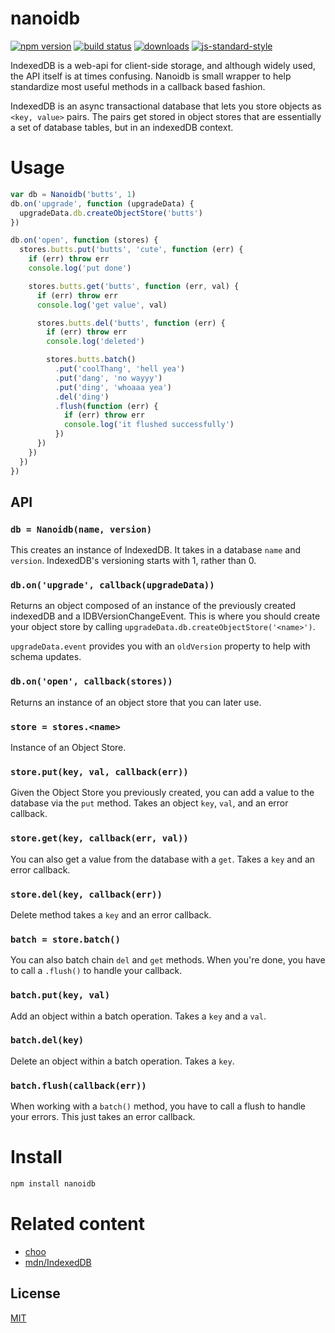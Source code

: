 # nanoidb
[![npm version][1]][2] [![build status][3]][4]
[![downloads][5]][6] [![js-standard-style][7]][8]

IndexedDB is a web-api for client-side storage, and although widely used, the API
itself is at times confusing. Nanoidb is small wrapper to help standardize most
useful methods in a callback based fashion.

IndexedDB is an async transactional database that lets you store objects as
`<key, value>` pairs. The pairs get stored in object stores that are
essentially a set of database tables, but in an indexedDB context.  

# Usage
```js
var db = Nanoidb('butts', 1)
db.on('upgrade', function (upgradeData) {
  upgradeData.db.createObjectStore('butts')
})

db.on('open', function (stores) {
  stores.butts.put('butts', 'cute', function (err) {
    if (err) throw err
    console.log('put done')

    stores.butts.get('butts', function (err, val) {
      if (err) throw err
      console.log('get value', val)

      stores.butts.del('butts', function (err) {
        if (err) throw err
        console.log('deleted')

        stores.butts.batch()
          .put('coolThang', 'hell yea')
          .put('dang', 'no wayyy')
          .put('ding', 'whoaaa yea')
          .del('ding')
          .flush(function (err) {
            if (err) throw err
            console.log('it flushed successfully')
          })
      })
    })
  })
})
```

## API 
### `db = Nanoidb(name, version)`
This creates an instance of IndexedDB. It takes in a database `name` and
`version`. IndexedDB's versioning starts with 1, rather than 0. 

### `db.on('upgrade', callback(upgradeData))`
Returns an object composed of an instance of the previously created indexedDB
and a IDBVersionChangeEvent. This is where you should create your object store
by calling `upgradeData.db.createObjectStore('<name>')`.

`upgradeData.event` provides you with an `oldVersion` property to help with
schema updates.

### `db.on('open', callback(stores))`
Returns an instance of an object store that you can later use.

### `store = stores.<name>`
Instance of an Object Store. 

### `store.put(key, val, callback(err))`
Given the Object Store you previously created, you can add a value to the
database via the `put` method. Takes an object `key`, `val`, and an error
callback.

### `store.get(key, callback(err, val))`
You can also get a value from the database with a `get`. Takes a `key` and an
error callback.

### `store.del(key, callback(err))`
Delete method takes a `key` and an error callback.

### `batch = store.batch()`
You can also batch chain `del` and `get` methods. When you're done, you have to
call a `.flush()` to handle your callback.

### `batch.put(key, val)`
Add an object within a batch operation. Takes a `key` and a `val`. 

### `batch.del(key)`
Delete an object within a batch operation. Takes a `key`.

### `batch.flush(callback(err))`
When working with a `batch()` method, you have to call a flush to handle your
errors. This just takes an error callback.

# Install
```bash
npm install nanoidb
```

# Related content
- [choo](https://github.com/yoshuawuyts/choo)
- [mdn/IndexedDB](https://developer.mozilla.org/en-US/docs/Web/API/IndexedDB_API)

## License
[MIT](https://tldrlegal.com/license/mit-license)

[1]: https://img.shields.io/npm/v/nanoidb.svg?style=flat-square
[2]: https://npmjs.org/package/nanoidb
[3]: https://img.shields.io/travis/lrlna/nanoidb/master.svg?style=flat-square
[4]: https://travis-ci.org/lrlna/nanoidb
[5]: http://img.shields.io/npm/dm/nanoidb.svg?style=flat-square
[6]: https://npmjs.org/package/nanoidb
[7]: https://img.shields.io/badge/code%20style-standard-brightgreen.svg?style=flat-square
[8]: https://github.com/feross/standard
